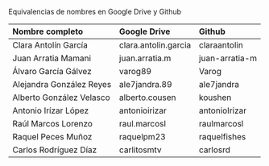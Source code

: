 Equivalencias de nombres en Google Drive y Github


| Nombre completo          | Google Drive         | Github         |
| :----------------------- | :------------------- | :------------- |
| Clara Antolín García     | clara.antolin.garcia | claraantolin   |
| Juan Arratia Mamani      | juan.arratia.m       | juan-arratia-m |
| Álvaro García Gálvez     | varog89              | Varog          |
| Alejandra González Reyes | ale7jandra.89        | ale7jandra     |
| Alberto González Velasco | alberto.cousen       | koushen        |
| Antonio Irízar López     | antonioirizar        | antonioIrizar  |
| Raúl Marcos Lorenzo      | raul.marcosl         | raulmarcosl    |
| Raquel Peces Muñoz       | raquelpm23           | raquelfishes   |
| Carlos Rodríguez Díaz    | carlitosmtv          | carlosrd       |